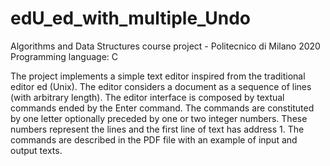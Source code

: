 # edU_ed_with_multiple_Undo
Algorithms and Data Structures course project - Politecnico di Milano 2020
Programming language: C

The project implements a simple text editor inspired from the traditional editor ed (Unix). The editor considers a document as a sequence of lines (with arbitrary length).
The editor interface is composed by textual commands ended by the Enter command. The commands are constituted by one letter optionally preceded by one or two integer numbers. These numbers represent the lines and the first line of text has address 1.
The commands are described in the PDF file with an example of input and output texts.
